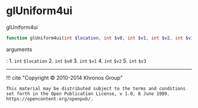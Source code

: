 # glUniform4ui
glUniform4ui

```php
function glUniform4ui(int $location, int $v0, int $v1, int $v2, int $v3) : void
```



arguments

:    1. `int` `$location` 
    2. `int` `$v0` 
    3. `int` `$v1` 
    4. `int` `$v2` 
    5. `int` `$v3` 



---
     

!!! cite "Copyright © 2010-2014 Khronos Group"

    This material may be distributed subject to the terms and conditions set forth in the Open Publication License, v 1.0, 8 June 1999. https://opencontent.org/openpub/.